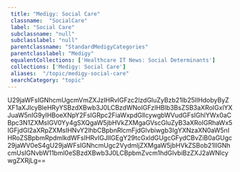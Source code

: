 ```yaml
--- 
 title: "Medigy: Social Care" 
 classname:  "SocialCare" 
 label: "Social Care" 
 subclassname: "null" 
 subclasslabel: "null" 
 parentclassname: "StandardMedigyCategories" 
 parentclasslabel: "Medigy" 
 equalentCollections: ['Healthcare IT News: Social Determinants'] 
 collections: ['Medigy: Social Care']
 aliases:  "/topic/medigy-social-care"  
 searchCategory: "topic" 
---
```

U29jaWFsIGNhcmUgcmVmZXJzIHRvIGFzc2lzdGluZyBzb21lb25lIHdobyByZXF1aXJlcyBleHRyYSBzdXBwb3J0LCBzdWNoIGFzIHBlb3BsZSB3aXRoIGxlYXJuaW5nIG9yIHBoeXNpY2FsIGRpc2FiaWxpdGllcywgbWVudGFsIGhlYWx0aCBpc3N1ZXMsIGV0Yy4gSXQgaW5jbHVkZXMgaGVscGluZyB3aXRoIGRhaWx5IGFjdGl2aXRpZXMsIHNvY2lhbCBpbnRlcmFjdGlvbiwgb3IgYXNzaXN0aW5nIHRoZSBpbmRpdmlkdWFsIHRvIGJlIGEgY29tcGxldGUgcGFydCBvZiB0aGUgc29jaWV0eS4gU29jaWFsIGNhcmUgc2VydmljZXMgaW5jbHVkZSBob21lIGNhcmUsIGNvbW11bml0eSBzdXBwb3J0LCBpbmZvcm1hdGlvbiBzZXJ2aWNlcywgZXRjLg==
